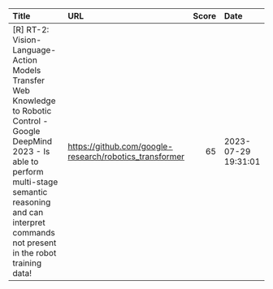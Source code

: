 | Title                                                                                                                                                                                                                           | URL                                                     |   Score | Date                |
|:--------------------------------------------------------------------------------------------------------------------------------------------------------------------------------------------------------------------------------|:--------------------------------------------------------|--------:|:--------------------|
| [R] RT-2: Vision-Language-Action Models Transfer Web Knowledge to Robotic Control - Google DeepMind 2023 - Is able to perform multi-stage semantic reasoning and can interpret commands not present in the robot training data! | https://github.com/google-research/robotics_transformer |      65 | 2023-07-29 19:31:01 |